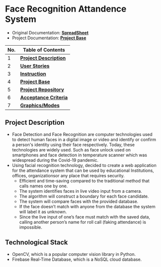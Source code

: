 # Face Recognition Attandence System  
* Original Documentation: [**SpreadSheet**](https://github.com/xkyleann/FaceRecognition_AttandanceSystem/files/11940778/SpreadSheet.pdf)
* Project Documentation: [**Project Base**](https://drive.google.com/file/d/1H5VArBx0FVuSUGGIQmN7Hvn5l0OB6fka/view?usp=drive_link)

| No. | Table of Contents                                                                   |
| --- | ----------------------------------------------------------------------- |
| 1   | [**Project Description**](https://github.com/Etutku/SS2023_Ko_Kuczera_Gayda_SpreadSheet/blob/main/README.md)  
| 2   | [**User Stories**](https://github.com/xkyleann/FaceRecognition_AttandanceSystem/blob/main/User_Stories.md) |
| 3   | [**Instruction**](https://github.com/xkyleann/FaceRecognition_AttandanceSystem/tree/main/FaceRecognitionAttandanceSysytem#readme)   |
| 4   | [**Project Base**](https://drive.google.com/file/d/1H5VArBx0FVuSUGGIQmN7Hvn5l0OB6fka/view)   |
| 5   | [**Project Repository**](https://github.com/xkyleann/FaceRecognition_AttandanceSystem/tree/main/FaceRecognitionAttandanceSysytem)   |
| 6   | [**Acceptance Criteria**](https://github.com/xkyleann/FaceRecognition_AttandanceSystem/blob/main/Acceptance_Criteria.md)   |        
| 7   | [**Graphics/Modes**](https://github.com/xkyleann/FaceRecognition_AttandanceSystem/tree/main/FaceRecognitionAttandanceSysytem/graphics)   |


## Project Description 
* Face Detection and Face Recognition are computer technologies used to detect human faces in a digital image or video and identify or confirm a person's identity using  their face respectively. Today, these technologies are widely used. Such as face unlock used on smartphones and face detection in temperature scanner which was widespread 
during the Covid-19 pandemic.
* Using facial recognition technology, decided to create a web application for the attendance system that can be used by educational Institutions, offices, organizationsor any place that requires security.
  - Efficient and time-saving compared to the traditional method that calls names one by one.
  - The system identifies faces in live video input from a camera.
  - The algorithm will construct a boundary for each face candidate.
  - The system will compare faces with the provided database.
  - If the face doesn’t match with anyone from the database the system will label it as unknown.
  - Since the live input of one’s face must match with the saved data, calling another person’s name for roll call (faking attendance) is impossible.

## Technological Stack 
* OpenCV, which is a popular computer vision library in Python.
* Firebase Real-Time Database, which is a NoSQL cloud database.




